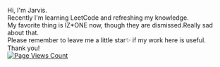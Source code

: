 Hi, I'm Jarvis.  
Recently I'm learning LeetCode and refreshing my knowledge.  
My favorite thing is IZ*ONE now, though they are dismissed.Really sad about that.  
Please remember to leave me a little star✨ if my work here is useful.  
Thank you!  
[![Page Views Count](https://badges.toozhao.com/badges/01F11Q551FP7A8X6SPC8YR00WA/blue.svg)](https://badges.toozhao.com/stats/01F11Q551FP7A8X6SPC8YR00WA "Get your own page views count badge on badges.toozhao.com")
<!---
Jarvisni/Jarvisni is a ✨ special ✨ repository because its `README.md` (this file) appears on your GitHub profile.
You can click the Preview link to take a look at your changes.
--->
